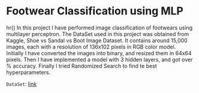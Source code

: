 # Footwear Classification using MLP
hr()
In this project I have performed image classification of footwears using multilayer perceptron. The DataSet used in this project was obtained from Kaggle, Shoe vs Sandal vs Boot Image Dataset. It contains around 15,000 images, each with a resolution of 136x102 pixels in RGB color model.  
Initially I have converted the images into binary, and resized them in 64x64 pixels. Then I have implemented a model with 3 hidden layers, and got over % accuracy. Finally I tried Randomized Search to find te best hyperparameters.

`DataSet`: [link](https://www.kaggle.com/datasets/hasibalmuzdadid/shoe-vs-sandal-vs-boot-dataset-15k-images)
